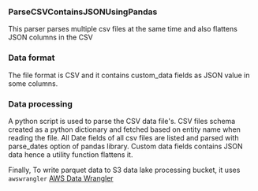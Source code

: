 ### ParseCSVContainsJSONUsingPandas
This parser parses multiple csv files at the same time and also flattens JSON columns in the CSV

### Data format

The file format is CSV and it contains custom_data fields as JSON value in some columns. 

### Data processing

A python script is used to parse the CSV data file's.
CSV files schema created as a python dictionary and fetched based on entity name when reading the file.
All Date fields of all csv files are listed and parsed with parse_dates option of pandas library.
Custom data fields contains JSON data hence a utility function flattens it. 

Finally, To write parquet data to S3 data lake processing bucket, it uses `awswrangler`
[AWS Data Wrangler](https://github.com/awslabs/aws-data-wrangler "AWS Data Wrangler")